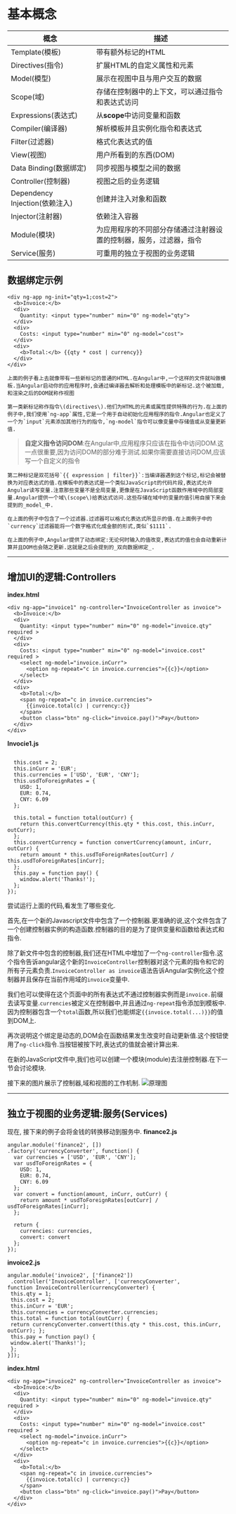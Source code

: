 # 基本概念

| 概念 | 描述 |
| --- | --- |
| Template\(模板\) | 带有额外标记的HTML |
| Directives\(指令\) | 扩展HTML的自定义属性和元素 |
| Model\(模型\) | 展示在视图中且与用户交互的数据 |
| Scope\(域\) | 存储在控制器中的上下文，可以通过指令和表达式访问 |
| Expressions\(表达式\) | 从**scope**中访问变量和函数 |
| Compiler\(编译器\) | 解析模板并且实例化指令和表达式 |
| Filter\(过滤器\) | 格式化表达式的值 |
| View\(视图\) | 用户所看到的东西\(DOM\) |
| Data Binding\(数据绑定\) | 同步视图与模型之间的数据 |
| Controller\(控制器\) | 视图之后的业务逻辑 |
| Dependency Injection\(依赖注入\) | 创建并注入对象和函数 |
| Injector\(注射器\) | 依赖注入容器 |
| Module\(模块\) | 为应用程序的不同部分存储通过注射器设置的控制器，服务，过滤器，指令 |
| Service\(服务\) | 可重用的独立于视图的业务逻辑 |

## 数据绑定示例

```
<div ng-app ng-init="qty=1;cost=2">
  <b>Invoice:</b>
  <div>
    Quantity: <input type="number" min="0" ng-model="qty">
  </div>
  <div>
    Costs: <input type="number" min="0" ng-model="cost">
  </div>
  <div>
    <b>Total:</b> {{qty * cost | currency}}
  </div>
</div>
```

    上面的例子看上去就像带有一些新标记的普通的HTML.在Angular中,一个这样的文件就叫做模板.当Angular启动你的应用程序时,会通过编译器去解析和处理模板中的新标记.这个被加载,和渲染之后的DOM就称作视图

    第一类新标记称作指令\(directives\).他们为HTML的元素或属性提供特殊的行为.在上面的例子中,我们使用`ng-app`属性,它是一个用于自动初始化应用程序的指令.Angular也定义了一个为`input`元素添加其他行为的指令,`ng-model`指令可以像变量中存储值或从变量更新值.

> **自定义指令访问DOM**:在Angular中,应用程序只应该在指令中访问DOM.这一点很重要,因为访问DOM的部分难于测试.如果你需要直接访问DOM,应该写一个自定义的指令

    第二种标记是双花括号`{{ expression | filter}}`:当编译器遇到这个标记,标记会被替换为对应表达式的值.在模板中的表达式是一个类似JavaScript的代码片段,表达式允许Angular读写变量.注意那些变量不是全局变量,更像是在JavaScript函数作用域中的局部变量.Angular提供一个域\(scope\)给表达式访问.这些存储在域中的变量的值引用自接下来会提到的_model_中.

    在上面的例子中包含了一个过滤器.过滤器可以格式化表达式所显示的值.在上面例子中的`currency`过滤器能将一个数字格式化成金额的形式,类似`$1111`.

    在上面的例子中,Angular提供了动态绑定:无论何时输入的值改变,表达式的值也会自动重新计算并且DOM也会随之更新.这就是之后会提到的_双向数据绑定_.

---

## 增加UI的逻辑:Controllers

**index.html**

```
<div ng-app="invoice1" ng-controller="InvoiceController as invoice">
  <b>Invoice:</b>
  <div>
    Quantity: <input type="number" min="0" ng-model="invoice.qty" required >
  </div>
  <div>
    Costs: <input type="number" min="0" ng-model="invoice.cost" required >
    <select ng-model="invoice.inCurr">
      <option ng-repeat="c in invoice.currencies">{{c}}</option>
    </select>
  </div>
  <div>
    <b>Total:</b>
    <span ng-repeat="c in invoice.currencies">
      {{invoice.total(c) | currency:c}}
    </span>
    <button class="btn" ng-click="invoice.pay()">Pay</button>
  </div>
</div>
```

**Invocie1.js**

```

  this.cost = 2;
  this.inCurr = 'EUR';
  this.currencies = ['USD', 'EUR', 'CNY'];
  this.usdToForeignRates = {
    USD: 1,
    EUR: 0.74,
    CNY: 6.09
  };

  this.total = function total(outCurr) {
    return this.convertCurrency(this.qty * this.cost, this.inCurr, outCurr);
  };
  this.convertCurrency = function convertCurrency(amount, inCurr, outCurr) {
    return amount * this.usdToForeignRates[outCurr] / this.usdToForeignRates[inCurr];
  };
  this.pay = function pay() {
    window.alert('Thanks!');
  };
});

```

尝试运行上面的代码,看发生了哪些变化.

首先,在一个新的Javascript文件中包含了一个控制器.更准确的说,这个文件包含了一个创建控制器实例的构造函数.控制器的目的是为了提供变量和函数给表达式和指令.

除了新文件中包含的控制器,我们还在HTML中增加了一个`ng-controller`指令.这个指令告诉angular这个新的`InvoiceController`控制器对这个元素的指令和它的所有子元素负责.`InvoiceController as invoice`语法告诉Angular实例化这个控制器并且保存在当前作用域的`invoice`变量中.

我们也可以使得在这个页面中的所有表达式不通过控制器实例而是`invoice.`前缀去读写变量.`currencies`被定义在控制器中,并且通过`ng-repeat`指令添加到模板中.因为控制器包含一个`total`函数,所以我们也能绑定`{{invoice.total(...)}}`的值到DOM上.

再次说明这个绑定是动态的,DOM会在函数结果发生改变时自动更新值.这个按钮使用了`ng-click`指令.当按钮被按下时,表达式的值就会被计算出来.

在新的JavaScript文件中,我们也可以创建一个模块\(module\)去注册控制器.在下一节会讨论模块.

接下来的图片展示了控制器,域和视图的工作机制.
![原理图](/assets/concepts-databinding2.png)

---

## 独立于视图的业务逻辑:服务\(Services\)

现在,
接下来的例子会将金钱的转换移动到服务中.
**finance2.js**

```
angular.module('finance2', [])
.factory('currencyConverter', function() {
  var currencies = ['USD', 'EUR', 'CNY'];
  var usdToForeignRates = {
    USD: 1,
    EUR: 0.74,
    CNY: 6.09
  };
  var convert = function(amount, inCurr, outCurr) {
    return amount * usdToForeignRates[outCurr] / usdToForeignRates[inCurr];
  };

  return {
    currencies: currencies,
    convert: convert
  };
});
```

**invoice2.js**

```
angular.module('invoice2', ['finance2'])
 .controller('InvoiceController', ['currencyConverter',
function InvoiceController(currencyConverter) {
 this.qty = 1;
 this.cost = 2;
 this.inCurr = 'EUR';
 this.currencies = currencyConverter.currencies;
 this.total = function total(outCurr) {
 return currencyConverter.convert(this.qty * this.cost, this.inCurr, outCurr); };
 this.pay = function pay() {
 window.alert('Thanks!');
 };
}]);
```
**index.html**
```
<div ng-app="invoice2" ng-controller="InvoiceController as invoice">
  <b>Invoice:</b>
  <div>
    Quantity: <input type="number" min="0" ng-model="invoice.qty" required >
  </div>
  <div>
    Costs: <input type="number" min="0" ng-model="invoice.cost" required >
    <select ng-model="invoice.inCurr">
      <option ng-repeat="c in invoice.currencies">{{c}}</option>
    </select>
  </div>
  <div>
    <b>Total:</b>
    <span ng-repeat="c in invoice.currencies">
      {{invoice.total(c) | currency:c}}
    </span>
    <button class="btn" ng-click="invoice.pay()">Pay</button>
  </div>
</div>
```

